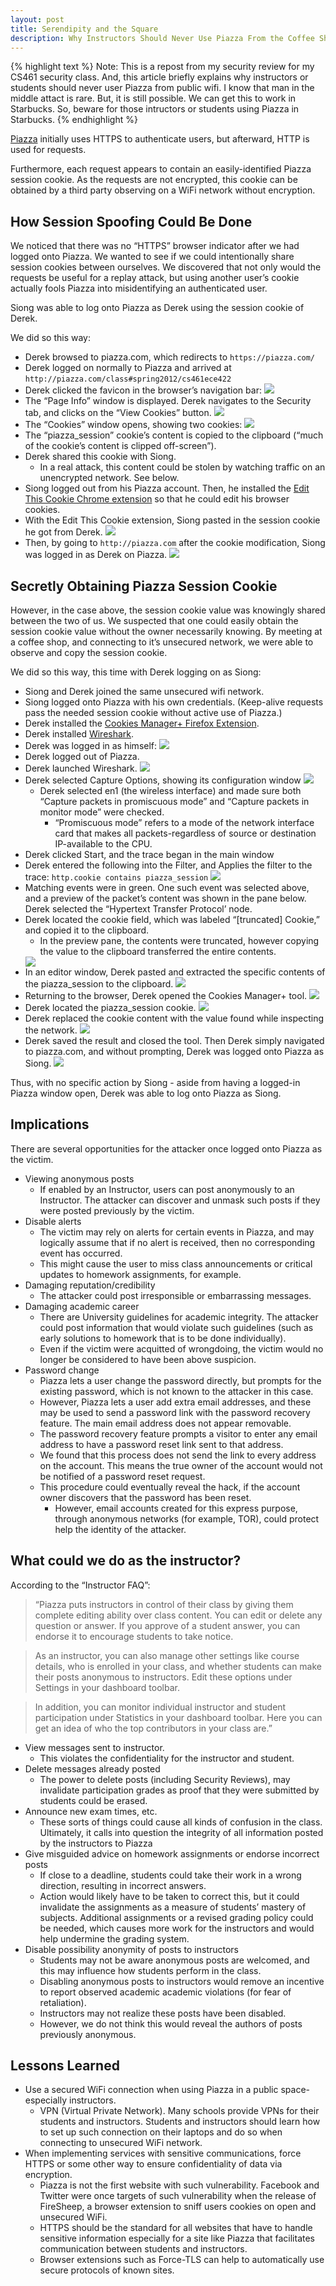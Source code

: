 ```yaml
---
layout: post
title: Serendipity and the Square
description: Why Instructors Should Never Use Piazza From the Coffee Shop.
---
```


{% highlight text %}
Note: This is a repost from my security review for my CS461 security class. And,
this article briefly explains why instructors or students should never user Piazza
from public wifi. I know that man in the middle attact is rare. But, it is still
possible. We can get this to work in Starbucks. So, beware for those intructors or
students using Piazza in Starbucks.
{% endhighlight %}

[Piazza][4] initially uses HTTPS to authenticate users, but afterward, HTTP is used for requests.

Furthermore, each request appears to contain an easily-identified Piazza session cookie.  As the requests are not encrypted, this cookie can be obtained by a third party observing on a WiFi network without encryption.

## How Session Spoofing Could Be Done

We noticed that there was no “HTTPS” browser indicator after we had logged onto Piazza.  We wanted to see if we could intentionally share session cookies between ourselves.  We discovered that not only would the requests be useful for a replay attack, but using another user’s cookie actually fools Piazza into misidentifying an authenticated user.
  
Siong was able to log onto Piazza as Derek using the session cookie of Derek.

We did so this way:

* Derek browsed to piazza.com, which redirects to `https://piazza.com/`
* Derek logged on normally to Piazza and arrived at `http://piazza.com/class#spring2012/cs461ece422`
* Derek clicked the favicon in the browser’s navigation bar:
  <img src="/images/piazza/1.png" />
* The “Page Info” window is displayed.  Derek navigates to the Security tab, and clicks on the “View Cookies” button.
  <img src="/images/piazza/2.png" />
* The “Cookies”  window opens, showing two cookies:
  <img src="/images/piazza/3.png" />
* The “piazza_session” cookie’s content is copied to the clipboard (“much of the cookie’s content is clipped off-screen”).
* Derek shared this cookie with Siong.
  * In a real attack, this content could be stolen by watching traffic on an unencrypted network.  See below.
* Siong logged out from his Piazza account. Then, he installed the [Edit This Cookie Chrome extension][1]  so that he could edit his browser cookies.
* With the Edit This Cookie extension, Siong pasted in the session cookie he got from Derek.
  <img src="/images/piazza/4.png" />
* Then, by going to `http://piazza.com` after the cookie modification, Siong was logged in as Derek on Piazza.
  <img src="/images/piazza/5.png" />

## Secretly Obtaining Piazza Session Cookie

However, in the case above, the session cookie value was knowingly shared between the two of us.  We suspected that one could easily obtain the session cookie value without the owner necessarily knowing.  By meeting at a coffee shop, and connecting to it’s unsecured network, we were able to observe and copy the session cookie.

We did so this way, this time with Derek logging on as Siong:

* Siong and Derek joined the same unsecured wifi network.
* Siong logged onto Piazza with his own credentials. (Keep-alive requests pass the needed session cookie without active use of Piazza.)
* Derek installed the [Cookies Manager+ Firefox Extension][2].
* Derek installed [Wireshark][3].
* Derek was logged in as himself:
  <img src="/images/piazza/6.png" />
* Derek logged out of Piazza.
* Derek launched Wireshark.
  <img src="/images/piazza/7.png" />
* Derek selected Capture Options, showing its configuration window
  <img src="/images/piazza/8.png" />
  * Derek selected en1 (the wireless interface) and made sure both “Capture packets in promiscuous mode” and “Capture packets in monitor mode” were checked.
    * “Promiscuous mode” refers to a mode of the network interface card that makes all packets-regardless of source or destination IP-available to the CPU.
* Derek clicked Start, and the trace began in the main window
* Derek entered the following into the Filter, and Applies the filter to the trace: `http.cookie contains piazza_session`
  <img src="/images/piazza/9.png" />
* Matching events were in green.  One such event was selected above, and a preview of the packet’s content was shown in the pane below.  Derek selected the “Hypertext Transfer Protocol’ node.
* Derek located the cookie field, which was labeled “[truncated] Cookie,” and copied it to the clipboard.
  * In the preview pane, the contents were truncated, however copying the value to the clipboard transferred the entire contents.
  <img src="/images/piazza/10.png" />
* In an editor window, Derek pasted and extracted the specific contents of the piazza_session to the clipboard.
  <img src="/images/piazza/11.png" />
* Returning to the browser, Derek opened the Cookies Manager+ tool.
  <img src="/images/piazza/12.png" />
* Derek located the piazza_session cookie.
  <img src="/images/piazza/13.png" />
* Derek replaced the cookie content with the value found while inspecting the network.
  <img src="/images/piazza/14.png" />
* Derek saved the result and closed the tool. Then Derek simply navigated to piazza.com, and without prompting, Derek was logged onto Piazza as Siong.
  <img src="/images/piazza/15.png" />

Thus, with no specific action by Siong - aside from having a logged-in Piazza window open, Derek was able to log onto Piazza as Siong.

## Implications

There are several opportunities for the attacker once logged onto Piazza as the victim.

* Viewing anonymous posts
  * If enabled by an Instructor, users can post anonymously to an Instructor.  The attacker can discover and unmask such posts if they were posted previously by the victim.
* Disable alerts
  * The victim may rely on alerts for certain events in Piazza, and may logically assume that if no alert is received, then no corresponding event has occurred.
  * This might cause the user to miss class announcements or critical updates to homework assignments, for example.
* Damaging reputation/credibility
  * The attacker could post irresponsible or embarrassing messages.
* Damaging academic career
  * There are University guidelines for academic integrity.  The attacker could post information that would violate such guidelines (such as early solutions to homework that is to be done individually).
  * Even if the victim were acquitted of wrongdoing, the victim would no longer be considered to have been above suspicion.
* Password change
  * Piazza lets a user change the password directly, but prompts for the existing password, which is not known to the attacker in this case.
  * However, Piazza lets a user add extra email addresses, and these may be used to send a password link with the password recovery feature.  The main email address does not appear removable.
  * The password recovery feature prompts a visitor to enter any email address to have a password reset link sent to that address.
  * We found that this process does not send the link to every address on the account.  This means the true owner of the account would not be notified of a password reset request.
  * This procedure could eventually reveal the hack, if the account owner discovers that the password has been reset.
    * However, email accounts created for this express purpose, through anonymous networks (for example, TOR), could protect help the identity of the attacker.

## What could we do as the instructor? 

According to the “Instructor FAQ”:

<blockquote>
“Piazza puts instructors in control of their class by giving them complete editing ability over class content. You can edit or delete any question or answer. If you approve of a student answer, you can endorse it to encourage students to take notice.
</blockquote>

<blockquote>
As an instructor, you can also manage other settings like course details, who is enrolled in your class, and whether students can make their posts anonymous to instructors. Edit these options under Settings in your dashboard toolbar.
</blockquote>

<blockquote>
In addition, you can monitor individual instructor and student participation under Statistics in your dashboard toolbar. Here you can get an idea of who the top contributors in your class are.”		
</blockquote>		
											
* View messages sent to instructor.
  * This violates the confidentiality for the instructor and student.
* Delete messages already posted
  * The power to delete posts (including Security Reviews), may invalidate participation grades as proof that they were submitted by students could be erased.
* Announce new exam times, etc.
  * These sorts of things could cause all kinds of confusion in the class.  Ultimately, it calls into question the integrity of all information posted by the instructors to Piazza
* Give misguided advice on homework assignments or endorse incorrect posts
  * If close to a deadline, students could take their work in a wrong direction, resulting in incorrect answers.
  * Action would likely have to be taken to correct this, but it could invalidate the assignments as a measure of students’ mastery of subjects.  Additional assignments or a revised grading policy could be needed, which causes more work for the instructors and would help undermine the grading system.
* Disable possibility anonymity of posts to instructors 
  * Students may not be aware anonymous posts are welcomed, and this may influence how students perform in the class.
  * Disabling anonymous posts to instructors would remove an incentive to report observed academic academic violations (for fear of retaliation).
  * Instructors may not realize these posts have been disabled.
  * However, we do not think this would reveal the authors of posts previously anonymous.

## Lessons Learned

* Use a secured WiFi connection when using Piazza in a public space-especially instructors.
  * VPN (Virtual Private Network). Many schools provide VPNs for their students and instructors. Students and instructors should learn how to set up such connection on their laptops and do so when connecting to unsecured WiFi network.
* When implementing services with sensitive communications, force HTTPS or some other way to ensure confidentiality of data via encryption.
  * Piazza is not the first website with such vulnerability. Facebook and Twitter were once targets of such vulnerability when the release of FireSheep, a browser extension to sniff users cookies on open and unsecured WiFi.
  * HTTPS should be the standard for all websites that have to handle sensitive information especially for a site like Piazza that facilitates communication between students and instructors.
  * Browser extensions such as Force-TLS can help to automatically use secure protocols of known sites.

[1]: https://chrome.google.com/webstore/detail/fngmhnnpilhplaeedifhccceomclgfb
[2]: https://addons.mozilla.org/en-US/firefox/addon/cookies-manager-plus/
[3]: http://www.wireshark.org/
[4]: http://piazza.com/
